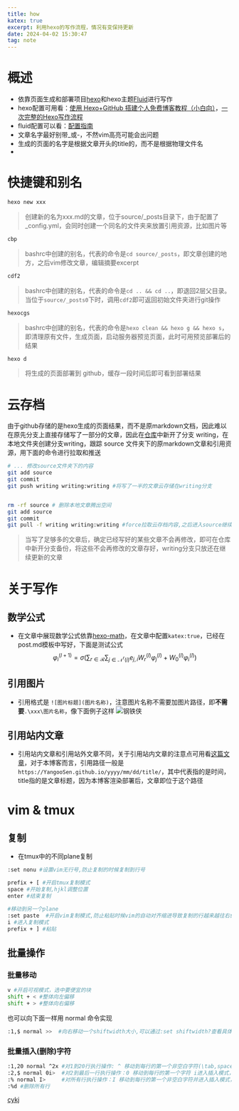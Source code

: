 ```yaml
---
title: how
katex: true
excerpt: 利用hexo的写作流程，情况有变保持更新
date: 2024-04-02 15:30:47
tag: note
---
```



# 概述
- 依靠页面生成和部署项目[hexo](https://github.com/hexojs/hexo)和hexo主题[Fluid](https://github.com/fluid-dev/hexo-theme-fluid)进行写作
- hexo配置可用看：[使用 Hexo+GitHub 搭建个人免费博客教程（小白向）](https://zhuanlan.zhihu.com/p/60578464)，[一次完整的Hexo写作流程](https://fuguigui.github.io/hexo2/)
- fluid配置可以看：[配置指南](https://hexo.fluid-dev.com/docs/guide/)
- 文章名字最好别带_或-，不然vim高亮可能会出问题
- 生成的页面的名字是根据文章开头的title的，而不是根据物理文件名
-
# 快捷键和别名
```sh
hexo new xxx
```
> 创建新的名为xxx.md的文章，位于source/_posts目录下，由于配置了_config.yml，会同时创建一个同名的文件夹来放置引用资源，比如图片等

```sh
cbp
```
> bashrc中创建的别名，代表的命令是`cd source/_posts`，即文章创建的地方，之后vim修改文章，编辑摘要excerpt
```sh
cdf2
```
> bashrc中创建的别名，代表的命令是`cd .. && cd ..`，即退回2层父目录。当位于`source/_posts0`下时，调用`cdf2`即可返回初始文件夹进行git操作

```sh
hexocgs
```
> bashrc中创建的别名，代表的命令是`hexo clean && hexo g && hexo s`，即清理原有文件，生成页面，启动服务器预览页面，此时可用预览部署后的结果

```sh
hexo d
```
> 将生成的页面部署到 github，缓存一段时间后即可看到部署结果


# 云存档

由于github存储的是hexo生成的页面结果，而不是原markdown文档，因此难以在原先分支上直接存储写了一部分的文章，因此在[仓库](https://github.com/YangooSen/YangooSen.github.io/tree/writing)中新开了分支 writing，在本地文件夹创建分支writing，跟踪 source 文件夹下的原markdown文章和引用资源，用下面的命令进行拉取和推送
```sh
# ... 修改source文件夹下的内容
git add source
git commit
git push writing writing:writing #将写了一半的文章云存储在writing分支


rm -rf source # 删除本地文章腾出空间
git add source
git commit
git pull -f writing writing:writing #force拉取云存档内容,之后进入source继续写作
```
> 当写了足够多的文章后，确定已经写好的某些文章不会再修改，即可在仓库中新开分支备份，将这些不会再修改的文章存好，writing分支只放还在继续更新的文章

# 关于写作
## 数学公式
- 在文章中展现数学公式依靠[hexo-math](https://github.com/hexojs/hexo-math)，在文章中配置`katex:true`，已经在post.md模板中写好，下面是测试公式
$$
\varphi_i^{(l+1)} = \sigma(\sum_{r\in\mathcal{R}}
\sum_{j\in\mathcal{N}^r(i)}e_{j,i}W_r^{(l)}\varphi_j^{(l)}+W_0^{(l)}\varphi_i^{(l)})
$$

## 引用图片
- 引用格式是 `![图片标题](图片名称)`，注意图片名称不需要加图片路径，即**不需要**`.\xxx\图片名称`，像下面例子这样
![钢铁侠](broken.jpg)

## 引用站内文章
- 引用站内文章和引用站外文章不同，关于引用站内文章的注意点可用看[这篇文章]((https://fuguigui.github.io/hexo2/))，对于本博客而言，引用路径一般是`https://YangooSen.github.io/yyyy/mm/dd/title/`，其中代表指的是时间，title指的是文章标题，因为本博客渲染部署后，文章即位于这个路径



# vim & tmux

## 复制

- 在tmux中的不同plane复制
```bash
:set nonu #设置vim无行号,防止复制的时候复制到行号

prefix + [ #开启tmux复制模式
space #开始复制,hjkl调整位置
enter #结束复制

#移动到另一个plane
:set paste  #开启vim复制模式,防止粘贴时候vim的自动对齐缩进导致复制的行越来越往右偏移
i #进入复制模式
prefix + ] #粘贴


```


## 批量操作

### 批量移动

```bash
v #开启可视模式，选中要便宜的块
shift + < #整体向左偏移
shift + > #整体向右偏移

```
也可以向下面一样用 normal 命令实现

```bash
:1,$ normal >>  #向右移动一个shiftwidth大小,可以通过:set shiftwidth?查看具体大小

```


### 批量插入(删除)字符
```bash
:1,20 normal ^2x #对1到20行执行操作: ^ 移动到每行的第一个非空白字符(\tab,space都算空格字符，会跳过它们), 2x 删除两个字符
:2,$ normal 0i>  #对2到最后一行执行操作：0 移动到每行的第一个字符 i进入插入模式，插入i后续的字符，这里就是> 字符
:% normal I>     #对所有行执行操作：I 移动到每行的第一个非空白字符并进入插入模式，插入I后续的字符，这里就是> 字符
:%d #删除所有行
```



[cykj](http://localhost:4000/2024/05/31/cykjPreparation/)








